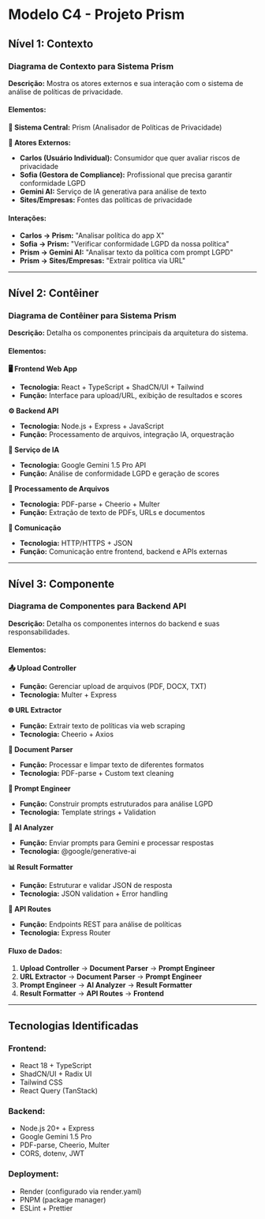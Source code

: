 # Modelo C4 - Projeto Prism

## Nível 1: Contexto

### Diagrama de Contexto para Sistema Prism

**Descrição:** Mostra os atores externos e sua interação com o sistema de análise de políticas de privacidade.

#### Elementos:

**🎯 Sistema Central:** Prism (Analisador de Políticas de Privacidade)

**👥 Atores Externos:**
- **Carlos (Usuário Individual):** Consumidor que quer avaliar riscos de privacidade
- **Sofia (Gestora de Compliance):** Profissional que precisa garantir conformidade LGPD
- **Gemini AI:** Serviço de IA generativa para análise de texto
- **Sites/Empresas:** Fontes das políticas de privacidade

#### Interações:
- **Carlos → Prism:** "Analisar política do app X"
- **Sofia → Prism:** "Verificar conformidade LGPD da nossa política"
- **Prism → Gemini AI:** "Analisar texto da política com prompt LGPD"
- **Prism → Sites/Empresas:** "Extrair política via URL"

---

## Nível 2: Contêiner

### Diagrama de Contêiner para Sistema Prism

**Descrição:** Detalha os componentes principais da arquitetura do sistema.

#### Elementos:

**🖥️ Frontend Web App**
- **Tecnologia:** React + TypeScript + ShadCN/UI + Tailwind
- **Função:** Interface para upload/URL, exibição de resultados e scores

**⚙️ Backend API**
- **Tecnologia:** Node.js + Express + JavaScript
- **Função:** Processamento de arquivos, integração IA, orquestração

**🧠 Serviço de IA**
- **Tecnologia:** Google Gemini 1.5 Pro API
- **Função:** Análise de conformidade LGPD e geração de scores

**📁 Processamento de Arquivos**
- **Tecnologia:** PDF-parse + Cheerio + Multer
- **Função:** Extração de texto de PDFs, URLs e documentos

**🔄 Comunicação**
- **Tecnologia:** HTTP/HTTPS + JSON
- **Função:** Comunicação entre frontend, backend e APIs externas

---

## Nível 3: Componente

### Diagrama de Componentes para Backend API

**Descrição:** Detalha os componentes internos do backend e suas responsabilidades.

#### Elementos:

**📤 Upload Controller**
- **Função:** Gerenciar upload de arquivos (PDF, DOCX, TXT)
- **Tecnologia:** Multer + Express

**🌐 URL Extractor**
- **Função:** Extrair texto de políticas via web scraping
- **Tecnologia:** Cheerio + Axios

**📄 Document Parser**
- **Função:** Processar e limpar texto de diferentes formatos
- **Tecnologia:** PDF-parse + Custom text cleaning

**🎯 Prompt Engineer**
- **Função:** Construir prompts estruturados para análise LGPD
- **Tecnologia:** Template strings + Validation

**🤖 AI Analyzer**
- **Função:** Enviar prompts para Gemini e processar respostas
- **Tecnologia:** @google/generative-ai

**📊 Result Formatter**
- **Função:** Estruturar e validar JSON de resposta
- **Tecnologia:** JSON validation + Error handling

**🔧 API Routes**
- **Função:** Endpoints REST para análise de políticas
- **Tecnologia:** Express Router

#### Fluxo de Dados:
1. **Upload Controller** → **Document Parser** → **Prompt Engineer**
2. **URL Extractor** → **Document Parser** → **Prompt Engineer**
3. **Prompt Engineer** → **AI Analyzer** → **Result Formatter**
4. **Result Formatter** → **API Routes** → **Frontend**

---

## Tecnologias Identificadas

### Frontend:
- React 18 + TypeScript
- ShadCN/UI + Radix UI
- Tailwind CSS
- React Query (TanStack)

### Backend:
- Node.js 20+ + Express
- Google Gemini 1.5 Pro
- PDF-parse, Cheerio, Multer
- CORS, dotenv, JWT

### Deployment:
- Render (configurado via render.yaml)
- PNPM (package manager)
- ESLint + Prettier